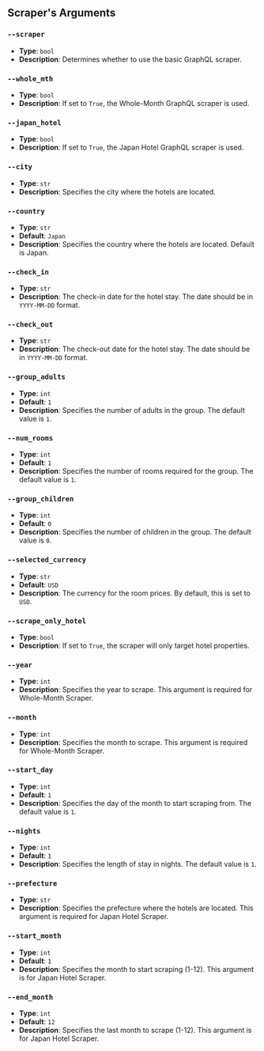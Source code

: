 ## Scraper's Arguments

### `--scraper`

- **Type**: `bool`
- **Description**: Determines whether to use the basic GraphQL scraper.

### `--whole_mth`

- **Type**: `bool`
- **Description**: If set to `True`, the Whole-Month GraphQL scraper is used.

### `--japan_hotel`

- **Type**: `bool`
- **Description**: If set to `True`, the Japan Hotel GraphQL scraper is used.

### `--city`

- **Type**: `str`
- **Description**: Specifies the city where the hotels are located.

### `--country`

- **Type**: `str`
- **Default**: `Japan`
- **Description**: Specifies the country where the hotels are located. Default is Japan.

### `--check_in`

- **Type**: `str`
- **Description**: The check-in date for the hotel stay. The date should be in `YYYY-MM-DD` format.

### `--check_out`

- **Type**: `str`
- **Description**: The check-out date for the hotel stay. The date should be in `YYYY-MM-DD` format.

### `--group_adults`

- **Type**: `int`
- **Default**: `1`
- **Description**: Specifies the number of adults in the group. The default value is `1`.

### `--num_rooms`

- **Type**: `int`
- **Default**: `1`
- **Description**: Specifies the number of rooms required for the group. The default value is `1`.

### `--group_children`

- **Type**: `int`
- **Default**: `0`
- **Description**: Specifies the number of children in the group. The default value is `0`.

### `--selected_currency`

- **Type**: `str`
- **Default**: `USD`
- **Description**: The currency for the room prices. By default, this is set to `USD`.

### `--scrape_only_hotel`

- **Type**: `bool`
- **Description**: If set to `True`, the scraper will only target hotel properties.

### `--year`

- **Type**: `int`
- **Description**: Specifies the year to scrape. This argument is required for Whole-Month Scraper.

### `--month`

- **Type**: `int`
- **Description**: Specifies the month to scrape. This argument is required for Whole-Month Scraper.

### `--start_day`

- **Type**: `int`
- **Default**: `1`
- **Description**: Specifies the day of the month to start scraping from. The default value is `1`.

### `--nights`

- **Type**: `int`
- **Default**: `1`
- **Description**: Specifies the length of stay in nights. The default value is `1`.

### `--prefecture`

- **Type**: `str`
- **Description**: Specifies the prefecture where the hotels are located. This argument is required for Japan Hotel Scraper.

### `--start_month`

- **Type**: `int`
- **Default**: `1`
- **Description**: Specifies the month to start scraping (1-12). This argument is for Japan Hotel Scraper.

### `--end_month`

- **Type**: `int`
- **Default**: `12`
- **Description**: Specifies the last month to scrape (1-12). This argument is for Japan Hotel Scraper.
